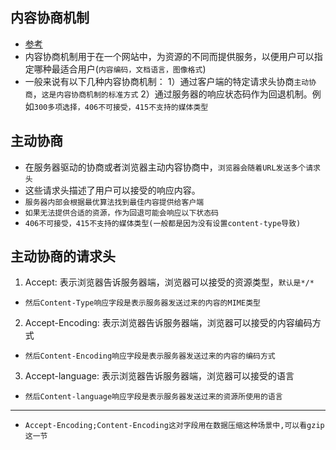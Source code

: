 ## 内容协商机制
* [参考]("https://developer.mozilla.org/en-US/docs/Web/HTTP/Content_negotiation")
* 内容协商机制用于在一个网站中，为资源的不同而提供服务，以便用户可以指定哪种最适合用户(`内容编码，文档语言，图像格式`)
* 一般来说有以下几种内容协商机制：
1）通过客户端的特定请求头协商`主动协商`，`这是内容协商机制的标准方式`
2）通过服务器的响应状态码作为回退机制。例如`300多项选择，406不可接受，415不支持的媒体类型`

## 主动协商
* 在服务器驱动的协商或者浏览器主动内容协商中，`浏览器会随着URL发送多个请求头`
* 这些请求头描述了用户可以接受的响应内容。
* `服务器内部会根据最优算法找到最佳内容提供给客户端`
* `如果无法提供合适的资源，作为回退可能会响应以下状态码`
* `406不可接受，415不支持的媒体类型(一般都是因为没有设置content-type导致)`

## 主动协商的请求头
1. Accept: 表示浏览器告诉服务器端，浏览器可以接受的资源类型，`默认是*/*`
* `然后Content-Type响应字段是表示服务器发送过来的内容的MIME类型`
2. Accept-Encoding: 表示浏览器告诉服务器端，浏览器可以接受的内容编码方式
* `然后Content-Encoding响应字段是表示服务器发送过来的内容的编码方式`
3. Accept-language: 表示浏览器告诉服务器端，浏览器可以接受的语言
* `然后Content-language响应字段是表示服务器发送过来的资源所使用的语言`
---
* `Accept-Encoding;Content-Encoding这对字段用在数据压缩这种场景中,可以看gzip这一节`
